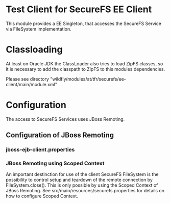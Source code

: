 Test Client for SecureFS EE Client
==================================

This module provides a EE Singleton, that accesses the SecureFS Service via FileSystem implementation.  

# Classloading

At least on Oracle JDK the ClassLoader also tries to load ZipFS classes, so it is necessary to 
add the classpath to ZipFS to this modules dependencies.

Please see directory "wildfly/modules/at/tfr/securefs/ee-client/main/module.xml"

# Configuration

The access to SecureFS Services uses JBoss Remoting. 

## Configuration of JBoss Remoting

### jboss-ejb-client.properties 

### JBoss Remoting using Scoped Context

An important destinction for use of the client SecureFS FileSystem is the possibility to control 
setup and teardown of the remote connection by FileSystem.close().
This is only possible by using the Scoped Context of JBoss Remoting. 
See src/main/resources/securefs.properties for details on how to configure Scoped Context. 